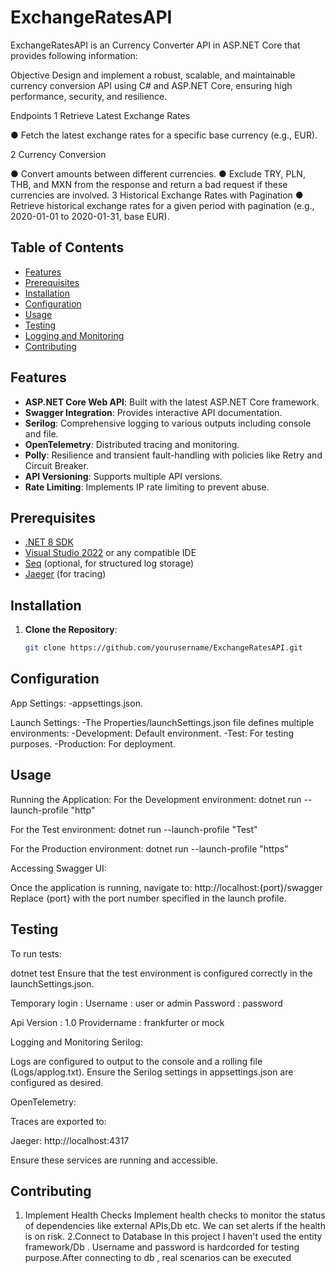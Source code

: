# ExchangeRatesAPI

ExchangeRatesAPI is an Currency Converter API in ASP.NET Core that provides following information:

Objective 
Design and implement a robust, scalable, and maintainable currency conversion API using C# and 
ASP.NET Core, ensuring high performance, security, and resilience. 

Endpoints 
1 Retrieve Latest Exchange Rates 

● Fetch the latest exchange rates for a specific base currency (e.g., EUR). 

2 Currency Conversion 

● Convert amounts between different currencies. 
● Exclude TRY, PLN, THB, and MXN from the response and return a bad request if these 
currencies are involved. 
3 Historical Exchange Rates with Pagination 
● Retrieve historical exchange rates for a given period with pagination (e.g., 2020-01-01 to 
2020-01-31, base EUR).
   
## Table of Contents

- [Features](#features)
- [Prerequisites](#prerequisites)
- [Installation](#installation)
- [Configuration](#configuration)
- [Usage](#usage)
- [Testing](#testing)
- [Logging and Monitoring](#logging-and-monitoring)
- [Contributing](#contributing)

## Features

- **ASP.NET Core Web API**: Built with the latest ASP.NET Core framework.
- **Swagger Integration**: Provides interactive API documentation.
- **Serilog**: Comprehensive logging to various outputs including console and file.
- **OpenTelemetry**: Distributed tracing and monitoring.
- **Polly**: Resilience and transient fault-handling with policies like Retry and Circuit Breaker.
- **API Versioning**: Supports multiple API versions.
- **Rate Limiting**: Implements IP rate limiting to prevent abuse.

## Prerequisites

- [.NET 8 SDK](https://dotnet.microsoft.com/download/dotnet/8.0)
- [Visual Studio 2022](https://visualstudio.microsoft.com/vs/) or any compatible IDE
- [Seq](https://datalust.co/seq) (optional, for structured log storage)
- [Jaeger](https://www.jaegertracing.io/download/) (for tracing)

## Installation

1. **Clone the Repository**:

   ```bash
   git clone https://github.com/yourusername/ExchangeRatesAPI.git

## Configuration

  App Settings:
  -appsettings.json.
  
  Launch Settings:
  -The Properties/launchSettings.json file defines multiple environments:
  -Development: Default environment.
  -Test: For testing purposes.
  -Production: For deployment.

## Usage
Running the Application:
For the Development environment:
dotnet run --launch-profile "http"

For the Test environment:
dotnet run --launch-profile "Test"

For the Production environment:
dotnet run --launch-profile "https"

Accessing Swagger UI:

Once the application is running, navigate to:
http://localhost:{port}/swagger
Replace {port} with the port number specified in the launch profile.

## Testing
To run tests:

dotnet test
Ensure that the test environment is configured correctly in the launchSettings.json.

Temporary login :
Username : user or admin
Password : password

Api Version : 1.0 
Providername : frankfurter or mock

Logging and Monitoring
Serilog:

Logs are configured to output to the console and a rolling file (Logs/applog.txt). Ensure the Serilog settings in appsettings.json are configured as desired.

OpenTelemetry:

Traces are exported to:

Jaeger: http://localhost:4317

Ensure these services are running and accessible.

## Contributing
1. Implement Health Checks
Implement health checks to monitor the status of dependencies like external APIs,Db etc. We can set alerts if the health is on risk.
2.Connect to Database
In this project I haven't used the entity framework/Db . Username and password is hardcorded for testing purpose.After connecting to db , real scenarios can be executed ​
